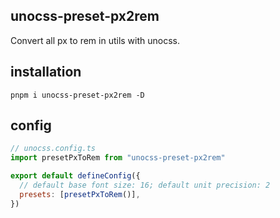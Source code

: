 ## unocss-preset-px2rem
Convert all px to rem in utils with unocss.

## installation
`pnpm i unocss-preset-px2rem -D`

## config
``` javascript
// unocss.config.ts
import presetPxToRem from "unocss-preset-px2rem"

export default defineConfig({
  // default base font size: 16; default unit precision: 2
  presets: [presetPxToRem()],
})
```
